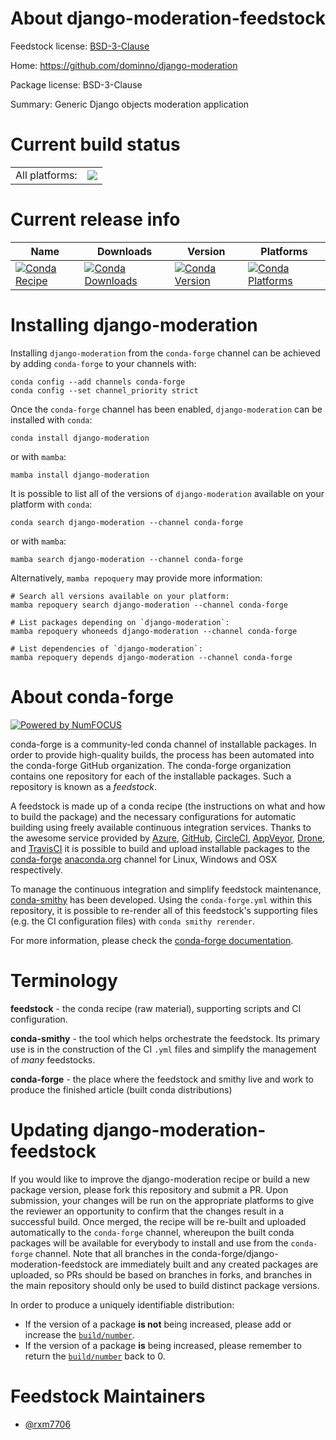 About django-moderation-feedstock
=================================

Feedstock license: [BSD-3-Clause](https://github.com/conda-forge/django-moderation-feedstock/blob/main/LICENSE.txt)

Home: https://github.com/dominno/django-moderation

Package license: BSD-3-Clause

Summary: Generic Django objects moderation application

Current build status
====================


<table><tr><td>All platforms:</td>
    <td>
      <a href="https://dev.azure.com/conda-forge/feedstock-builds/_build/latest?definitionId=21198&branchName=main">
        <img src="https://dev.azure.com/conda-forge/feedstock-builds/_apis/build/status/django-moderation-feedstock?branchName=main">
      </a>
    </td>
  </tr>
</table>

Current release info
====================

| Name | Downloads | Version | Platforms |
| --- | --- | --- | --- |
| [![Conda Recipe](https://img.shields.io/badge/recipe-django--moderation-green.svg)](https://anaconda.org/conda-forge/django-moderation) | [![Conda Downloads](https://img.shields.io/conda/dn/conda-forge/django-moderation.svg)](https://anaconda.org/conda-forge/django-moderation) | [![Conda Version](https://img.shields.io/conda/vn/conda-forge/django-moderation.svg)](https://anaconda.org/conda-forge/django-moderation) | [![Conda Platforms](https://img.shields.io/conda/pn/conda-forge/django-moderation.svg)](https://anaconda.org/conda-forge/django-moderation) |

Installing django-moderation
============================

Installing `django-moderation` from the `conda-forge` channel can be achieved by adding `conda-forge` to your channels with:

```
conda config --add channels conda-forge
conda config --set channel_priority strict
```

Once the `conda-forge` channel has been enabled, `django-moderation` can be installed with `conda`:

```
conda install django-moderation
```

or with `mamba`:

```
mamba install django-moderation
```

It is possible to list all of the versions of `django-moderation` available on your platform with `conda`:

```
conda search django-moderation --channel conda-forge
```

or with `mamba`:

```
mamba search django-moderation --channel conda-forge
```

Alternatively, `mamba repoquery` may provide more information:

```
# Search all versions available on your platform:
mamba repoquery search django-moderation --channel conda-forge

# List packages depending on `django-moderation`:
mamba repoquery whoneeds django-moderation --channel conda-forge

# List dependencies of `django-moderation`:
mamba repoquery depends django-moderation --channel conda-forge
```


About conda-forge
=================

[![Powered by
NumFOCUS](https://img.shields.io/badge/powered%20by-NumFOCUS-orange.svg?style=flat&colorA=E1523D&colorB=007D8A)](https://numfocus.org)

conda-forge is a community-led conda channel of installable packages.
In order to provide high-quality builds, the process has been automated into the
conda-forge GitHub organization. The conda-forge organization contains one repository
for each of the installable packages. Such a repository is known as a *feedstock*.

A feedstock is made up of a conda recipe (the instructions on what and how to build
the package) and the necessary configurations for automatic building using freely
available continuous integration services. Thanks to the awesome service provided by
[Azure](https://azure.microsoft.com/en-us/services/devops/), [GitHub](https://github.com/),
[CircleCI](https://circleci.com/), [AppVeyor](https://www.appveyor.com/),
[Drone](https://cloud.drone.io/welcome), and [TravisCI](https://travis-ci.com/)
it is possible to build and upload installable packages to the
[conda-forge](https://anaconda.org/conda-forge) [anaconda.org](https://anaconda.org/)
channel for Linux, Windows and OSX respectively.

To manage the continuous integration and simplify feedstock maintenance,
[conda-smithy](https://github.com/conda-forge/conda-smithy) has been developed.
Using the ``conda-forge.yml`` within this repository, it is possible to re-render all of
this feedstock's supporting files (e.g. the CI configuration files) with ``conda smithy rerender``.

For more information, please check the [conda-forge documentation](https://conda-forge.org/docs/).

Terminology
===========

**feedstock** - the conda recipe (raw material), supporting scripts and CI configuration.

**conda-smithy** - the tool which helps orchestrate the feedstock.
                   Its primary use is in the construction of the CI ``.yml`` files
                   and simplify the management of *many* feedstocks.

**conda-forge** - the place where the feedstock and smithy live and work to
                  produce the finished article (built conda distributions)


Updating django-moderation-feedstock
====================================

If you would like to improve the django-moderation recipe or build a new
package version, please fork this repository and submit a PR. Upon submission,
your changes will be run on the appropriate platforms to give the reviewer an
opportunity to confirm that the changes result in a successful build. Once
merged, the recipe will be re-built and uploaded automatically to the
`conda-forge` channel, whereupon the built conda packages will be available for
everybody to install and use from the `conda-forge` channel.
Note that all branches in the conda-forge/django-moderation-feedstock are
immediately built and any created packages are uploaded, so PRs should be based
on branches in forks, and branches in the main repository should only be used to
build distinct package versions.

In order to produce a uniquely identifiable distribution:
 * If the version of a package **is not** being increased, please add or increase
   the [``build/number``](https://docs.conda.io/projects/conda-build/en/latest/resources/define-metadata.html#build-number-and-string).
 * If the version of a package **is** being increased, please remember to return
   the [``build/number``](https://docs.conda.io/projects/conda-build/en/latest/resources/define-metadata.html#build-number-and-string)
   back to 0.

Feedstock Maintainers
=====================

* [@rxm7706](https://github.com/rxm7706/)

